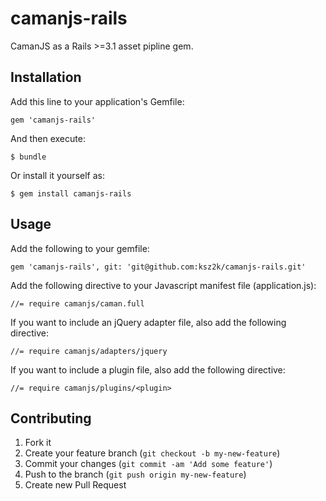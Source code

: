 camanjs-rails
=============

CamanJS as a Rails >=3.1 asset pipline gem.

## Installation

Add this line to your application's Gemfile:

    gem 'camanjs-rails'

And then execute:

    $ bundle

Or install it yourself as:

    $ gem install camanjs-rails

## Usage

Add the following to your gemfile:

    gem 'camanjs-rails', git: 'git@github.com:ksz2k/camanjs-rails.git'

Add the following directive to your Javascript manifest file (application.js):

    //= require camanjs/caman.full

If you want to include an jQuery adapter file, also add the following directive:

    //= require camanjs/adapters/jquery

If you want to include a plugin file, also add the following directive:

    //= require camanjs/plugins/<plugin>

## Contributing

1. Fork it
2. Create your feature branch (`git checkout -b my-new-feature`)
3. Commit your changes (`git commit -am 'Add some feature'`)
4. Push to the branch (`git push origin my-new-feature`)
5. Create new Pull Request
